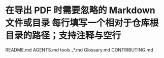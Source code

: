 # 在导出 PDF 时需要忽略的 Markdown 文件或目录 每行填写一个相对于仓库根目录的路径；支持注释与空行

README.md
AGENTS.md
tools
_*.md
Glossary.md
CONTRIBUTING.md
